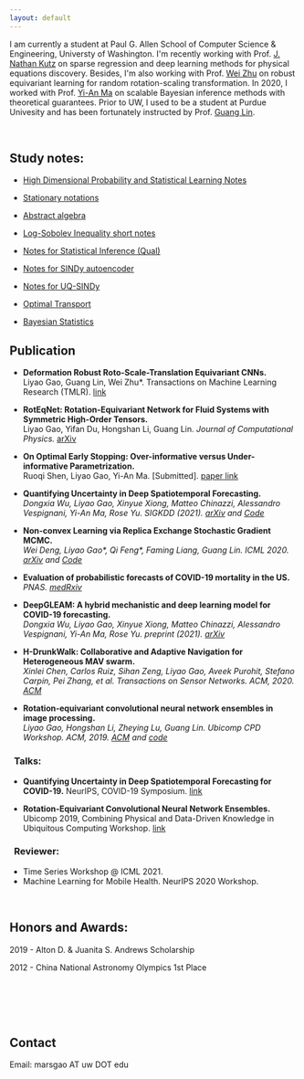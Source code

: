 ```yaml
---
layout: default
---
```


I am currently a student at Paul G. Allen School of Computer Science \& Engineering, Universty of Washington. I'm recently working with Prof. [J. Nathan Kutz](https://amath.washington.edu/people/j-nathan-kutz) on sparse regression and deep learning methods for physical equations discovery. Besides, I'm also working with Prof. [Wei Zhu](https://people.math.umass.edu/~zhu/) on robust equivariant learning for random rotation-scaling transformation. In 2020, I worked with Prof. [Yi-An Ma](https://sites.google.com/view/yianma/home) on scalable Bayesian inference methods with theoretical guarantees. Prior to UW, I used to be a student at Purdue Univesity and has been fortunately instructed by Prof. [Guang Lin](https://www.math.purdue.edu/~lin491/). 

<!--**Research Interests:** Learning theory, Bayesian deep learning, Generalization Issues for Deep Neural Networks.-->


<!--**Skills and Programming Languages:** Expert: Python, C/C++, Java, Android, R, MATLAB, PyTorch, Tensorflow, Linux, C#, Scikit-learn, LaTex, LyX, Markdown, Numpy, Scipy, IOS, Swift, HTML, J2EE, JavaScript, TypeScript, NodeJS.-->

<br />

## Study notes:

- [High Dimensional Probability and Statistical Learning Notes](https://gaoliyao.github.io/Notes/MA581/Mathematics_of_Data_Science.pdf)

- [Stationary notations](https://gaoliyao.github.io/stationary)

- [Abstract algebra](https://gaoliyao.github.io/absalgebra)

- [Log-Sobolev Inequality short notes](https://gaoliyao.github.io/FinalReview/Log_Sobolev_Inequality_draft.pdf)

- [Notes for Statistical Inference (Qual)](https://gaoliyao.github.io/FinalReview/Theoryexam.pdf)

- [Notes for SINDy autoencoder](https://drive.google.com/u/0/uc?id=1GMKm-ZGKfzEQTizhaC8W331VBP4TXDMS&export=pdf) 

- [Notes for UQ-SINDy](https://drive.google.com/u/0/uc?id=1HKkyYeAOp7gOD5ujqum9cIUHZihF1F5H&export=pdf)

- [Optimal Transport](https://gaoliyao.github.io/FinalReview/Notes_on_Optimal_Transport.pdf)

- [Bayesian Statistics](https://gaoliyao.github.io/FinalReview/Bayesian_Statistics.pdf)



## Publication

<!--### &nbsp;&nbsp;Ongoing Research Projects:

- **Bayesian Uncertainty Quantification in Model Discovery with Deep Sparse Identification of Nonlinear Dynamics.** <br />
*with Professor Nathan Kutz, University of Washington* <br />
In this work, we construct Bayesian posterior via Stochastic Gradient Langevin Dynamics to perform model discovery with quantification of uncertainty. We apply auto-encoder with constraints for discovery of governing equation, and select Gaussian-Laplace prior to promote sparsity. We are doing further experiments for video (optical flow) data. -->


<!--### &nbsp;&nbsp;Publications:-->

- **Deformation Robust Roto-Scale-Translation Equivariant CNNs.** <br /> 
Liyao Gao, Guang Lin, Wei Zhu*. Transactions on Machine Learning Research (TMLR). [link](https://openreview.net/pdf?id=yVkpxs77cD) 

- **RotEqNet: Rotation-Equivariant Network for Fluid Systems with Symmetric High-Order Tensors.** <br />
Liyao Gao, Yifan Du, Hongshan Li, Guang Lin. *Journal of Computational Physics.* [arXiv](https://www.sciencedirect.com/science/article/pii/S0021999122002674)<br />

- **On Optimal Early Stopping: Over-informative versus Under-informative Parametrization.** <br /> 
Ruoqi Shen, Liyao Gao, Yi-An Ma. [Submitted]. [paper link](https://arxiv.org/pdf/2202.09885.pdf) 

- **Quantifying Uncertainty in Deep Spatiotemporal Forecasting.** <br />
*Dongxia Wu, Liyao Gao, Xinyue Xiong, Matteo Chinazzi, Alessandro Vespignani, Yi-An Ma, Rose Yu. SIGKDD (2021). [arXiv](https://arxiv.org/pdf/2105.11982.pdf) and [Code](https://github.com/DongxiaW/Quantifying_Uncertainty_in_Deep_Spatiotemporal_Forecasting)* <br />

- **Non-convex Learning via Replica Exchange Stochastic Gradient MCMC.** <br />
*Wei Deng, Liyao Gao\*, Qi Feng\*, Faming Liang, Guang Lin. *ICML 2020.* [arXiv](https://arxiv.org/pdf/2008.05367.pdf) and [Code](https://github.com/gaoliyao/Replica_Exchange_Stochastic_Gradient_MCMC)*<br />

- **Evaluation of probabilistic forecasts of COVID-19 mortality in the US.** <br />
*PNAS. [medRxiv](https://www.medrxiv.org/content/10.1101/2021.02.03.21250974v1.full.pdf)*<br />

- **DeepGLEAM: A hybrid mechanistic and deep learning model for COVID-19 forecasting.**  <br />
*Dongxia Wu, Liyao Gao, Xinyue Xiong, Matteo Chinazzi, Alessandro Vespignani, Yi-An Ma, Rose Yu. preprint (2021). [arXiv](https://arxiv.org/abs/2102.06684)* <br />

- **H-DrunkWalk: Collaborative and Adaptive Navigation for Heterogeneous MAV swarm.** <br />
*Xinlei Chen, Carlos Ruiz, Sihan Zeng, Liyao Gao, Aveek Purohit, Stefano Carpin, Pei Zhang, et al. *Transactions on Sensor Networks. ACM, 2020.* [ACM](https://dl.acm.org/doi/abs/10.1145/3382094)*<br />

- **Rotation-equivariant convolutional neural network ensembles in image processing.** <br />
*Liyao Gao, Hongshan Li, Zheying Lu, Guang Lin. *Ubicomp CPD Workshop. ACM, 2019*. [ACM](https://dl.acm.org/ft_gateway.cfm?id=3349330&ftid=2082607&dwn=1&CFID=174579832&CFTOKEN=2056b8b608a255d0-6FDD2312-FB2D-99B6-12E58D3451BCA0FA) and [code](https://github.com/LouiseHash/Rotation_Equivariant_CNN_Ensembles)*<br /> 

### &nbsp;&nbsp;Talks:
- **Quantifying Uncertainty in Deep Spatiotemporal Forecasting for COVID-19.** NeurIPS, COVID-19 Symposium. [link](https://nips.cc/virtual/2020/symposium/19628#collapse-sl-21348)

- **Rotation-Equivariant Convolutional Neural Network Ensembles.** Ubicomp 2019, Combining Physical and Data-Driven Knowledge in Ubiquitous Computing Workshop. [link](https://ubicomp-cpd.com/2019.html)


### &nbsp;&nbsp;Reviewer:
- Time Series Workshop @ ICML 2021. 
- Machine Learning for Mobile Health. NeurIPS 2020 Workshop.


<br />

## Honors and Awards:

2019 - Alton D. & Juanita S. Andrews Scholarship

2012 - China National Astronomy Olympics 1st Place

<br />



<br />

<!--## Courses List:

**University of Washington:** Advanced Regression Methods for Independent Data, Deep Learning and Equation Discovery (Research), Optimal Transportation, Analysis of Categorical and Count Data, Statistical Computing, Theory of Optimization and Continuous Algorithms, Statistical Inference II, Deep Learning Theory, Applied Regression, Design And Analysis of Experiments, Statistical Inference I, Measure Theory

**Purdue University:** Ordinary differential equations, Numerical Methods, Calculus I/II/III, Linear Algebra II, Abstract Algebra, Mathematical Aspects of Neural Networks, Data Structures And Algorithms, Probability, Introduction to Discrete Mathematics, Linear Algebra-->

<br />


<br />

## Contact
Email:
marsgao AT uw DOT edu

<!---
## Former works:
![Carnegie Mellon University Newell Simon Hall](http://wtwarchitects.com/wp-content/uploads/2014/08/CMU_CS_ExtBikeRack-1-635x505.jpg)
### Experiences

2018 - 2019 Software developer at Purdue University (CS 49000), working with Dr. [Hongshan Li](https://www.math.purdue.edu/~li108/) (Brilliant, nice, intelligent researcher in pure mathematics, also working on deep learning theory and applications).  

2017 - now Independent Researcher at Purdue University, instructed by Professor He Wang, [SIMBA Lab](https://simbalab.cs.purdue.edu/)

2018 Summer - Research intern at Tsinghua University, instructed by Dr. Xinlei Chen, Prof. Yong Li

2016 - 2017 Researcher at Carnegie Mellon University, cooperate with Dr. Fanglin Chen
[Chimps Lab](http://cmuchimps.org/)

2016 - Research intern at Carnegie Mellon University, instructed by Dr. Xinlei Chen

### Projects

2018 - now Currently doing research on a new architecture of Neural Network.  [Website](https://gaoliyao.github.io/CortexNeuralNetwork)

2019 - now Rotation-equivariant Neural Network.

2019 - 2019 Interpolate: Online PDF annotation platform. [Website](https://interpolate.io/)

2018 - 2019 Contributor to OpenGenus: 'World's first offline search engine'.  [Website](https://github.com/OpenGenus)[Star: 6338]

2017 - PoseSimulator: A pose data simulator in generating training data of pose tracking algorithm. [Python]

2016 - 2017 MessageOnTap: An intelligent agent in instant messaging through the length of personal data. [Java, Android]

2016 - 2017 PersonalKnowledgeGraph: A graph based personal data engine

2016 Repetitive Dialogue Detection: [java]

2016 TimeParser: [java]

2016 LocationClustering: [java]

2015 Hackathon Moving Lightening Screen: [C++]

2015 Intelligent Chess Algorithm, Advanced A* Tree: [C#]

2014 OurManager: University drom management website [j2ee]

2013 Audio Directional Speaker. Patent [C]

[//]: # (MA 35100 Elementary Linear Algebra)

[//]: # (MA 37500 Introduction to Discrete Mathematics)

[//]: # (MA 41600 Probability)

[//]: # (CS 49000 Indoor Localization II: A Instructed by Prof. He Wang)

[//]: # (CS 49000: Neural Network: A+ Instructed by Prof. He Wang)

[//]: # (CS 49000: AI System Development: A+ Instructed by Prof. He Wang)

[//]: # (MA 59800: Mathematical Aspects of Neural Networks)


<!-- [//]: # (MA 16500 Anlytc Geomtry&Calc I: A+, 96)

[//]: # (CNIT 18000 Intro To Sys Devel: A+, 97)

[//]: # (CS 17700 Progrmng With MM Objs: A, 97)

[//]: # (ENGL 110 Am Lang&Cultur Intl I: A, 97)

[//]: # (CS 49000 Indoor Localization II: A Instructed by Prof. He Wang)

[//]: # (MA 16600 Anlytc Geomtry&Calc II: A+, 95)

[//]: # (ENGL 11100 Am Lang&Cultur Intl I: A, 97 in Prof. Ty Climer's course)

[//]: # (CS 18000 Prob Solvng & OO Progrmng: A/A+, 97)

[//]: # (CS 49000: Neural Network: A+ Instructed by Prof. He Wang) -->

<!-- ## Others
Please view this [link](https://gaoliyao.github.io/others) for my life and other interests. -->
